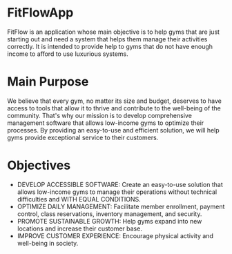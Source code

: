 # FitFlowApp

FitFlow is an application whose main objective is to help gyms that are just starting out and need a system that helps them manage their activities correctly.
It is intended to provide help to gyms that do not have enough income to afford to use luxurious systems.

# Main Purpose

We believe that every gym, no matter its size and budget, deserves to have access to tools that allow it to thrive and contribute to the well-being of the community.
That's why our mission is to develop comprehensive management software that allows low-income gyms to optimize their processes. By providing an easy-to-use and efficient solution, we will help gyms provide exceptional service to their customers.

# Objectives

* DEVELOP ACCESSIBLE SOFTWARE:
Create an easy-to-use solution that allows low-income gyms to manage their operations without technical difficulties and WITH EQUAL CONDITIONS.
* OPTIMIZE DAILY MANAGEMENT:
Facilitate member enrollment, payment control, class reservations, inventory management, and security.
* PROMOTE SUSTAINABLE GROWTH: 
Help gyms expand into new locations and increase their customer base.
* IMPROVE CUSTOMER EXPERIENCE:
Encourage physical activity and well-being in society.
